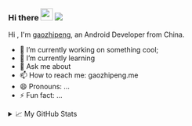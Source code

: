 ### Hi there <img src="https://media.giphy.com/media/hvRJCLFzcasrR4ia7z/giphy.gif" width="25px"/>    ![](https://visitor-badge.glitch.me/badge?page_id=gaozp.gaozp)

Hi , I'm [gaozhipeng](https://gaozhipeng.me), an Android Developer from China.

- 🔭 I’m currently working on something cool;
- 🌱 I’m currently learning 
- 💬 Ask me about 
- 📫 How to reach me: gaozhipeng.me
- 😄 Pronouns: ...
- ⚡ Fun fact: ...
<details>
<summary>📈 My GitHub Stats</summary>

![gaozp's github stats](https://github-readme-stats.vercel.app/api?username=gaozp&show_icons=true)

[![Top Langs](https://github-readme-stats.vercel.app/api/top-langs/?username=gaozp&layout=compact)](https://github.com/anuraghazra/github-readme-stats)
</details>
<!--
**gaozp/gaozp** is a ✨ _special_ ✨ repository because its `README.md` (this file) appears on your GitHub profile.

Here are some ideas to get you started:


-->
